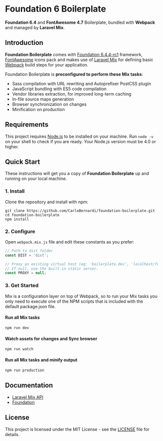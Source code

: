 # Foundation 6 Boilerplate
**Foundation 6.4** and **FontAwesome 4.7** Boilerplate, bundled with **Webpack** and managed by **Laravel Mix**.


## Introduction
**Foundation Boilerplate** comes with [Foundation 6.4.4-rc1](https://foundation.zurb.com/) framework, [FontAwesome](http://fontawesome.io/) icons pack and makes use of [Laravel Mix](https://github.com/JeffreyWay/laravel-mix) for defining basic [Webpack](http://github.com/webpack/webpack) build steps for your application.

Foundation Boilerplate is **preconfigured to perform these Mix tasks**:
- Sass compilation with URL rewriting and Autoprefixer PostCSS plugin
- JavaScript bundling with ES5 code compilation
- Vendor libraries extraction, for improved long-term caching
- In-file source maps generation
- Browser synchronization on changes
- Minification on production


## Requirements

This project requires [Node.js](https://nodejs.org/) to be installed on your machine. Run <code>node -v</code> on your shell to check if you are ready. Your Node.js version must be 4.0 or higher.


## Quick Start
These instructions will get you a copy of **Foundation Boilerplate** up and running on your local machine.

### 1. Install
Clone the repository and install with npm:
```shell
git clone https://github.com/CarloBernardi/foundation-boilerplate.git
cd foundation-boilerplate
npm install
```

### 2. Configure
Open <code>webpack.mix.js</code> file and edit these constants as you prefer:
```javascript
// Path to dist folder
const DIST = 'dist';

// Proxy an existing virtual host (eg: 'boilerplate.dev', 'localhost/foundation-boilerplate').
// If null, use the built-in static server.
const PROXY = null;
```

### 3. Get Started
Mix is a configuration layer on top of Webpack, so to run your Mix tasks you only need to execute one of the NPM scripts that is included with the default package.json file.

#### Run all Mix tasks
```bash
npm run dev
```

#### Watch assets for changes and Sync browser
```bash
npm run watch
```

#### Run all Mix tasks and minify output
```bash
npm run production
```


## Documentation
- [Laravel Mix API](https://github.com/JeffreyWay/laravel-mix/tree/master/docs#readme)
- [Foundation](https://foundation.zurb.com/sites/docs/)


## License
This project is licensed under the MIT License - see the [LICENSE](LICENSE) file for details.
